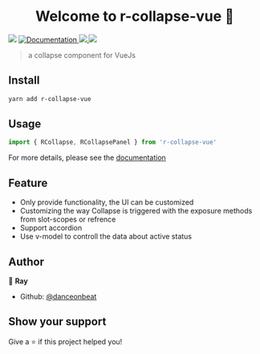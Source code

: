 <h1 align="center">Welcome to r-collapse-vue 👋</h1>
<p>
  <img src="https://img.shields.io/badge/version-0.1.8-blue.svg?cacheSeconds=2592000" />
  <a href="https://danceonbeat.github.io/r-collapse-vue/">
    <img alt="Documentation" src="https://img.shields.io/badge/documentation-yes-brightgreen.svg" target="_blank" />
  </a>
  <a href="https://codecov.io/gh/DanceOnBeat/r-collapse-vue">
    <img src="https://codecov.io/gh/DanceOnBeat/r-collapse-vue/branch/master/graph/badge.svg" /> 
  </a>
  <img src="https://img.shields.io/travis/danceonbeat/r-collapse-vue.svg?style=popout" />
</p>

> a collapse component for VueJs

## Install

```sh
yarn add r-collapse-vue
```
## Usage

```javascript
import { RCollapse, RCollapsePanel } from 'r-collapse-vue'
```
For more details, please see the [documentation](https://danceonbeat.github.io/r-collapse-vue/)

## Feature

* Only provide functionality, the UI can be customized
* Customizing the way Collapse is triggered with the exposure methods from slot-scopes or refrence
* Support accordion
* Use v-model to controll the data about active status

## Author

👤 **Ray**

* Github: [@danceonbeat](https://github.com/danceonbeat)

## Show your support

Give a ⭐️ if this project helped you!
